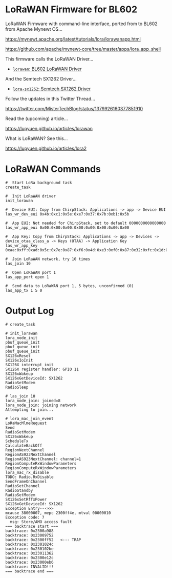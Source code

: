 # LoRaWAN Firmware for BL602

LoRaWAN Firmware with command-line interface, ported from to BL602 from Apache Mynewt OS...

https://mynewt.apache.org/latest/tutorials/lora/lorawanapp.html

https://github.com/apache/mynewt-core/tree/master/apps/lora_app_shell

This firmware calls the LoRaWAN Driver...

- [`lorawan`: BL602 LoRaWAN Driver](../../components/3rdparty/lorawan)

And the Semtech SX1262 Driver...

- [`lora-sx1262`: Semtech SX1262 Driver](../../components/3rdparty/lora-sx1262)

Follow the updates in this Twitter Thread...

https://twitter.com/MisterTechBlog/status/1379926160377851910

Read the (upcoming) article...

https://lupyuen.github.io/articles/lorawan

What is LoRaWAN? See this...

https://lupyuen.github.io/articles/lora2

# LoRaWAN Commands

```text
#  Start LoRa background task
create_task

#  Init LoRaWAN driver
init_lorawan

#  Device EUI: Copy from ChirpStack: Applications -> app -> Device EUI
las_wr_dev_eui 0x4b:0xc1:0x5e:0xe7:0x37:0x7b:0xb1:0x5b

#  App EUI: Not needed for ChirpStack, set to default 0000000000000000
las_wr_app_eui 0x00:0x00:0x00:0x00:0x00:0x00:0x00:0x00

#  App Key: Copy from ChirpStack: Applications -> app -> Devices -> device_otaa_class_a -> Keys (OTAA) -> Application Key
las_wr_app_key 0xaa:0xff:0xad:0x5c:0x7e:0x87:0xf6:0x4d:0xe3:0xf0:0x87:0x32:0xfc:0x1d:0xd2:0x5d

#  Join LoRaWAN network, try 10 times
las_join 10

#  Open LoRaWAN port 1
las_app_port open 1

#  Send data to LoRaWAN port 1, 5 bytes, unconfirmed (0)
las_app_tx 1 5 0
```

# Output Log

```text
# create_task

# init_lorawan
lora_node_init
pbuf_queue_init
pbuf_queue_init
pbuf_queue_init
SX126xReset
SX126xIoInit
SX126X interrupt init
SX126X register handler: GPIO 11
SX126xWakeup
SX126xGetDeviceId: SX1262
RadioSetModem
RadioSleep

# las_join 10
lora_node_join: joined=8
lora_node_join: joining network
Attempting to join...

# lora_mac_join_event
LoRaMacMlmeRequest
Send
RadioSetModem
SX126xWakeup
ScheduleTx
CalculateBackOff
RegionNextChannel
RegionAS923NextChannel
RegionAS923NextChannel: channel=1
RegionComputeRxWindowParameters
RegionComputeRxWindowParameters
lora_mac_rx_disable
TODO: Radio.RxDisable
SendFrameOnChannel
RadioSetChannel
RadioStandby
RadioSetModem
SX126xSetRfTxPower
SX126xGetDeviceId: SX1262
Exception Entry--->>>
mcause 38000007, mepc 2300ff4e, mtval 00000010
Exception code: 7
  msg: Store/AMO access fault
=== backtrace start ===
backtrace: 0x2300a988
backtrace: 0x23009752
backtrace: 0x2300ff52   <--- TRAP
backtrace: 0x2301024c
backtrace: 0x230102be
backtrace: 0x23011362
backtrace: 0x2300e12c
backtrace: 0x23000eb6
backtrace: INVALID!!!
=== backtrace end ===
```
